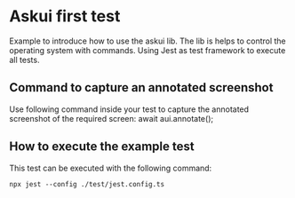 # Askui first test

Example to introduce  how to use the askui lib.
The lib is helps to control the operating system with
commands.
Using Jest as test framework to execute all tests.

## Command to capture an annotated screenshot

Use following command inside your test to capture the annotated screenshot of the required screen:
await aui.annotate();

## How to execute the example test

This test can be executed with the following command:
```shell
npx jest --config ./test/jest.config.ts
```


